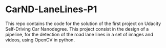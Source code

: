 # CarND-LaneLines-P1
This repo contains the code for the solution of the first project on Udacity Self-Driving Car Nanodegree. This project consist in the design of a pipeline, for the detection of the road lane lines in a set of images and videos, using OpenCV in python.
